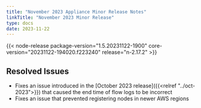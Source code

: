 ```yaml
---
title: "November 2023 Appliance Minor Release Notes"
linkTitle: "November 2023 Minor Release"
type: docs
date: 2023-11-22
---
```

{{< node-release package-version="1.5.20231122-1900" core-version="20231122-194020.f223240" release="n-2.17.2" >}}

## Resolved Issues
- Fixes an issue introduced in the [October 2023 release]({{<relref "../oct-2023">}}) that caused the end time of flow logs to be incorrect
- Fixes an issue that prevented registering nodes in newer AWS regions